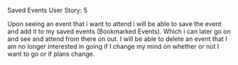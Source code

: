 Saved Events User Story: 5

Upon seeing an event that i want to attend i will be able to save the event and add it to my saved events (Bookmarked Events). 
Which i can later go on and see and attend from there on out. I will be able to delete an event that I am no longer interested 
in going if I change my mind on whether or not I want to go or if plans change.
